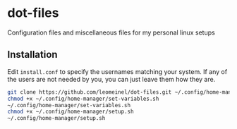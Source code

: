 # dot-files

Configuration files and miscellaneous files for my personal linux setups

## Installation

Edit `install.conf` to specify the usernames matching your system. If any of the users are not needed by you, you can just leave them how they are.

```sh
git clone https://github.com/leomeinel/dot-files.git ~/.config/home-manager
chmod +x ~/.config/home-manager/set-variables.sh
~/.config/home-manager/set-variables.sh
chmod +x ~/.config/home-manager/setup.sh
~/.config/home-manager/setup.sh
```
